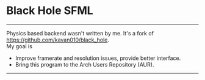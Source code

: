 # Black Hole SFML
***
Physics based backend wasn't written by me. It's a fork of
https://github.com/kavan010/black_hole. \
My goal is 
* Improve framerate and resolution issues, provide better interface.
* Bring this program to the Arch Users Repository (AUR). 
***
